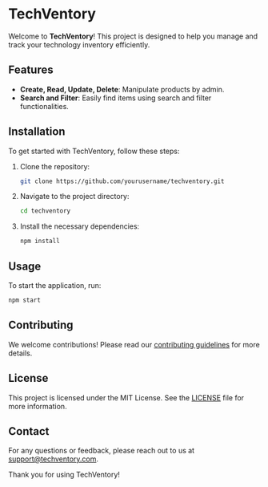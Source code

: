 # TechVentory

Welcome to **TechVentory**! This project is designed to help you manage and track your technology inventory efficiently.

## Features

- **Create, Read, Update, Delete**: Manipulate products by admin.
- **Search and Filter**: Easily find items using search and filter functionalities.

## Installation

To get started with TechVentory, follow these steps:

1. Clone the repository:
    ```bash
    git clone https://github.com/yourusername/techventory.git
    ```
2. Navigate to the project directory:
    ```bash
    cd techventory
    ```
3. Install the necessary dependencies:
    ```bash
    npm install
    ```

## Usage

To start the application, run:
```bash
npm start
```

## Contributing

We welcome contributions! Please read our [contributing guidelines](CONTRIBUTING.md) for more details.

## License

This project is licensed under the MIT License. See the [LICENSE](LICENSE) file for more information.

## Contact

For any questions or feedback, please reach out to us at [support@techventory.com](mailto:support@techventory.com).

Thank you for using TechVentory!